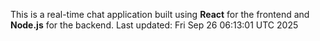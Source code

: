 This is a real-time chat application built using **React** for the frontend and **Node.js** for the backend.
Last updated: Fri Sep 26 06:13:01 UTC 2025
